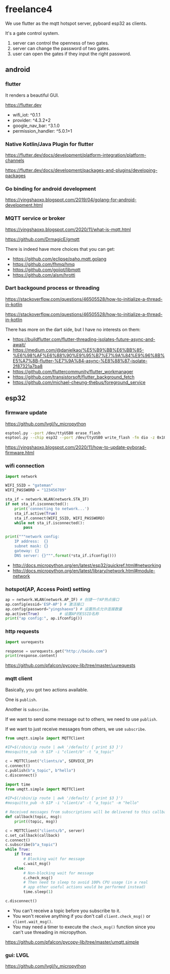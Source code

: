 # freelance4
We use flutter as the mqtt hotspot server, pyboard esp32 as clients.

It's a gate control system.

1. server can control the openness of two gates.
2. server can change the password of two gates.
3. user can open the gates if they input the right password.

## android 
### flutter
It renders a beautiful GUI.

https://flutter.dev

* wifi_iot: ^0.1.1
* provider: ^4.3.2+2
* google_nav_bar: ^3.1.0
* permission_handler: ^5.0.1+1

### Native Kotlin/Java Plugin for flutter
https://flutter.dev/docs/development/platform-integration/platform-channels

https://flutter.dev/docs/development/packages-and-plugins/developing-packages

### Go binding for android development
https://yingshaoxo.blogspot.com/2019/04/golang-for-android-development.html

### MQTT service or broker
https://yingshaoxo.blogspot.com/2020/11/what-is-mqtt.html

https://github.com/DrmagicE/gmqtt

There is indeed have more choices that you can get:
* https://github.com/eclipse/paho.mqtt.golang
* https://github.com/fhmq/hmq
* https://github.com/goiiot/libmqtt
* https://github.com/alsm/hrotti

### Dart backgound process or threading
https://stackoverflow.com/questions/46505528/how-to-initialize-a-thread-in-kotlin

https://stackoverflow.com/questions/46505528/how-to-initialize-a-thread-in-kotlin

There has more on the dart side, but I have no interests on them:
* https://buildflutter.com/flutter-threading-isolates-future-async-and-await/
* https://medium.com/@danielkao/%E5%B9%BB%E6%BB%85-%E6%98%AF%E6%88%90%E9%95%B7%E7%9A%84%E9%96%8B%E5%A7%8B-flutter-%E7%9A%84-async-%E8%88%87-isolate-2f87321a7ba8
* https://github.com/fluttercommunity/flutter_workmanager
* https://github.com/transistorsoft/flutter_background_fetch
* https://github.com/michael-cheung-thebus/foreground_service

## esp32
### firmware update
https://github.com/lvgl/lv_micropython

```bash
esptool.py --port /dev/ttyUSB0 erase_flash
esptool.py --chip esp32 --port /dev/ttyUSB0 write_flash -fm dio -z 0x1000 firmware_idf3_generic_spiram.bin
```

https://yingshaoxo.blogspot.com/2020/11/how-to-update-pyborad-firmware.html

### wifi connection
```python
import network

WIFI_SSID = "gateman"
WIFI_PASSWORD = "123456789"

sta_if = network.WLAN(network.STA_IF)
if not sta_if.isconnected():
    print('connecting to network...')
    sta_if.active(True)
    sta_if.connect(WIFI_SSID, WIFI_PASSWORD)
    while not sta_if.isconnected():
        pass

print("""network config: 
    IP address:  {}
    subnet mask: {}
    gateway: {} 
    DNS server: {}""".format(*sta_if.ifconfig()))
```

* http://docs.micropython.org/en/latest/esp32/quickref.html#networking
* http://docs.micropython.org/en/latest/library/network.html#module-network

### hotspot(AP, Access Point) setting
```python
ap = network.WLAN(network.AP_IF) # 创捷一个AP热点接口
ap.config(essid='ESP-AP') # 激活接口
ap.config(password="yingshaoxo") # 设置热点允许连接数量
ap.active(True)         # 设置AP的ESSID名称
print("ap config:", ap.ifconfig())
```

### http requests
```python
import uurequests

response = uurequests.get("http://baidu.com")
print(response.content)
```

https://github.com/pfalcon/pycopy-lib/tree/master/uurequests

### mqtt client
Basically, you got two actions available.

One is `publish`.

Another is `subscribe`.

If we want to send some message out to others, we need to use `publish`.

If we want to just receive messages from others, we use `subscribe`.

```python
from umqtt.simple import MQTTClient

#IP=$(/sbin/ip route | awk '/default/ { print $3 }')
#mosquitto_sub -h $IP -i "client/b" -t "a_topic"

c = MQTTClient("clients/a", SERVICE_IP)
c.connect()
c.publish(b"a_topic", b"hello")
c.disconnect()
```

```python
import time
from umqtt.simple import MQTTClient

#IP=$(/sbin/ip route | awk '/default/ { print $3 }')
#mosquitto_pub -h $IP -i "client/a" -t "a_topic" -m "hello"

# Received messages from subscriptions will be delivered to this callback
def callback(topic, msg):
    print((topic, msg))

c = MQTTClient("clients/b", server)
c.set_callback(callback)
c.connect()
c.subscribe(b"a_topic")
while True:
    if True:
        # Blocking wait for message
        c.wait_msg()
    else:
        # Non-blocking wait for message
        c.check_msg()
        # Then need to sleep to avoid 100% CPU usage (in a real
        # app other useful actions would be performed instead)
        time.sleep(1)

c.disconnect()
```

* You can't receive a topic before you subscribe to it.
* You won't receive anything if you don't call `client.check_msg()` or `client.wait_msg()`.
* You may need a timer to execute the `check_msg()` function since you can't use threading in micropython.

https://github.com/pfalcon/pycopy-lib/tree/master/umqtt.simple

### gui: LVGL
https://github.com/lvgl/lv_micropython
